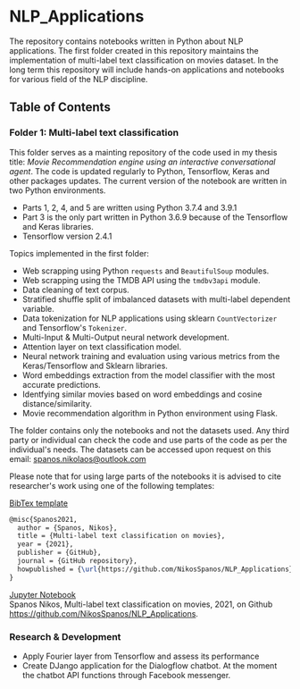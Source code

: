 # NLP_Applications
The repository contains notebooks written in Python about NLP applications. The first folder created in this repository maintains the implementation of multi-label text classification on movies dataset. In the long term this repository will include hands-on applications and notebooks for various field of the NLP discipline.

## Table of Contents
### **Folder 1: Multi-label text classification**<br>
This folder serves as a mainting repository of the code used in my thesis title: *Movie Recommendation engine using an interactive conversational agent*. The code is updated regularly to Python, Tensorflow, Keras and other packages updates. The current version of the notebook are written in two Python environments.
* Parts 1, 2, 4, and 5 are written using Python 3.7.4 and 3.9.1
* Part 3 is the only part written in Python 3.6.9 because of the Tensorflow and Keras libraries.
* Tensorflow version 2.4.1

Topics implemented in the first folder:
* Web scrapping using Python ```requests``` and ```BeautifulSoup``` modules.
* Web scrapping using the TMDB API using the ```tmdbv3api``` module.
* Data cleaning of text corpus.
* Stratified shuffle split of imbalanced datasets with multi-label dependent variable.
* Data tokenization for NLP applications using sklearn ```CountVectorizer``` and Tensorflow's ```Tokenizer```.
* Multi-Input & Multi-Output neural network development.
* Attention layer on text classification model.
* Neural network training and evaluation using various metrics from the Keras/Tensorflow and Sklearn libraries.
* Word embeddings extraction from the model classifier with the most accurate predictions.
* Identfying similar movies based on word embeddings and cosine distance/similarity.
* Movie recommendation algorithm in Python environment using Flask.

The folder contains only the notebooks and not the datasets used. Any third party or individual can check the code and use parts of the code as per the individual's needs. The datasets can be accessed upon request on this email: spanos.nikolaos@outlook.com

Please note that for using large parts of the notebooks it is advised to cite researcher's work using one of the following templates:

<ins>BibTex template</ins>
```latex
@misc{Spanos2021,
  author = {Spanos, Nikos},
  title = {Multi-label text classification on movies},
  year = {2021},
  publisher = {GitHub},
  journal = {GitHub repository},
  howpublished = {\url{https://github.com/NikosSpanos/NLP_Applications}},
}
````

<ins>Jupyter Notebook</ins><br>
Spanos Nikos, Multi-label text classification on movies, 2021, on Github https://github.com/NikosSpanos/NLP_Applications.

### Research & Development
* Apply Fourier layer from Tensorflow and assess its performance
* Create DJango application for the Dialogflow chatbot. At the moment the chatbot API functions through Facebook messenger.
